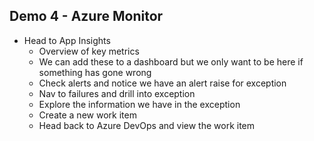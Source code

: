 ## Demo 4 - Azure Monitor

- Head to App Insights
  - Overview of key metrics
  - We can add these to a dashboard but we only want to be here if something has gone wrong
  - Check alerts and notice we have an alert raise for exception
  - Nav to failures and drill into exception
  - Explore the information we have in the exception
  - Create a new work item
  - Head back to Azure DevOps and view the work item
